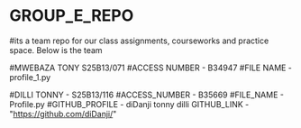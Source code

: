 # GROUP_E_REPO
#its a team repo for our class assignments, courseworks and practice space. Below is the team

#MWEBAZA TONY S25B13/071
#ACCESS NUMBER - B34947
#FILE NAME - profile_1.py

#DILLI TONNY - S25B13/116
#ACCESS_NUMBER - B35669
#FILE_NAME - Profile.py
#GITHUB_PROFILE - diDanji tonny dilli
GITHUB_LINK - "https://github.com/diDanji/"




